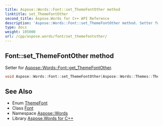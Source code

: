 ```yaml
---
title: Aspose::Words::Font::set_ThemeFontOther method
linktitle: set_ThemeFontOther
second_title: Aspose.Words for C++ API Reference
description: 'Aspose::Words::Font::set_ThemeFontOther method. Setter for Aspose::Words::Font::get_ThemeFontOther in C++.'
type: docs
weight: 105000
url: /cpp/aspose.words/font/set_themefontother/
---
```

## Font::set_ThemeFontOther method


Setter for [Aspose::Words::Font::get_ThemeFontOther](../get_themefontother/).

```cpp
void Aspose::Words::Font::set_ThemeFontOther(Aspose::Words::Themes::ThemeFont value)
```

## See Also

* Enum [ThemeFont](../../../aspose.words.themes/themefont/)
* Class [Font](../)
* Namespace [Aspose::Words](../../)
* Library [Aspose.Words for C++](../../../)
